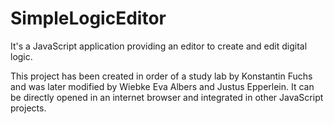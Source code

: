 # SimpleLogicEditor
It's a JavaScript application providing an editor to create and edit digital logic.

This project has been created in order of a study lab by Konstantin Fuchs and was later modified by Wiebke Eva Albers and Justus Epperlein.
It can be directly opened in an internet browser and integrated in other JavaScript projects.
